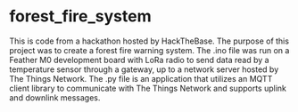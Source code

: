 # forest_fire_system

This is code from a hackathon hosted by HackTheBase.
The purpose of this project was to create a forest fire warning system.
The .ino file was run on a Feather M0 development board with LoRa radio to send data read by a temperature sensor through a gateway, up to a network server hosted by The Things Network.
The .py file is an application that utilizes an MQTT client library to communicate with The Things Network and supports uplink and downlink messages.
